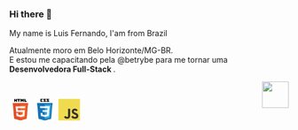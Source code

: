 ### Hi there 👋
<p>
My name is Luis Fernando, I'am from Brazil
</p>
<p align="left" >
Atualmente moro em Belo Horizonte/MG-BR.<br />
E estou me capacitando pela @betrybe para me tornar uma <b>Desenvolvedora Full-Stack </b>.
</p>
<a href="https://www.instagram.com/lu_moura.dev/" target="_blank">
  <img align="right" src="https://cdn.icon-icons.com/icons2/1211/PNG/512/1491579602-yumminkysocialmedia36_83067.png" width="48px" height="48px">
</a><br>
<p>
<img src="https://raw.githubusercontent.com/devicons/devicon/master/icons/html5/html5-original-wordmark.svg" alt="html5" width="40" height="40"/> 
<img src="https://raw.githubusercontent.com/devicons/devicon/master/icons/css3/css3-original-wordmark.svg" alt="css3" width="40" height="40"/> 
<img src="https://raw.githubusercontent.com/devicons/devicon/master/icons/javascript/javascript-original.svg" alt="javascript" width="40" height="40"/>  
 </p>
